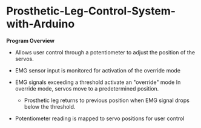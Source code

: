 # Prosthetic-Leg-Control-System-with-Arduino

**Program Overview**

* Allows user control through a potentiometer to adjust the position of the servos.

* EMG sensor input is monitored for activation of the override mode

* EMG signals exceeding a threshold activate an "override" mode
In override mode, servos move to a predetermined position.
    * Prosthetic leg returns to previous position when EMG signal drops below the threshold.

* Potentiometer reading is mapped to servo positions for user control

